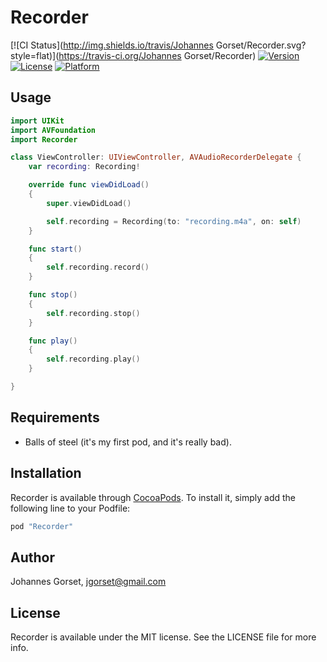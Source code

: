 # Recorder

[![CI Status](http://img.shields.io/travis/Johannes Gorset/Recorder.svg?style=flat)](https://travis-ci.org/Johannes Gorset/Recorder)
[![Version](https://img.shields.io/cocoapods/v/Recorder.svg?style=flat)](http://cocoapods.org/pods/Recorder)
[![License](https://img.shields.io/cocoapods/l/Recorder.svg?style=flat)](http://cocoapods.org/pods/Recorder)
[![Platform](https://img.shields.io/cocoapods/p/Recorder.svg?style=flat)](http://cocoapods.org/pods/Recorder)

## Usage

```swift
import UIKit
import AVFoundation
import Recorder

class ViewController: UIViewController, AVAudioRecorderDelegate {
    var recording: Recording!

    override func viewDidLoad()
    {
        super.viewDidLoad()

        self.recording = Recording(to: "recording.m4a", on: self)
    }

    func start()
    {
        self.recording.record()
    }

    func stop()
    {
        self.recording.stop()
    }

    func play()
    {
        self.recording.play()
    }

}
```

## Requirements

* Balls of steel (it's my first pod, and it's really bad).

## Installation

Recorder is available through [CocoaPods](http://cocoapods.org). To install
it, simply add the following line to your Podfile:

```ruby
pod "Recorder"
```

## Author

Johannes Gorset, jgorset@gmail.com

## License

Recorder is available under the MIT license. See the LICENSE file for more info.
